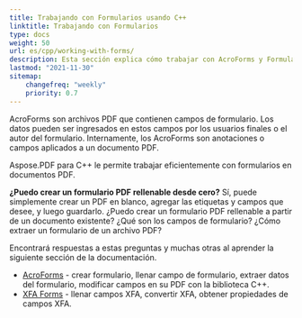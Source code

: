 ```yaml
---
title: Trabajando con Formularios usando C++
linktitle: Trabajando con Formularios
type: docs
weight: 50
url: es/cpp/working-with-forms/
description: Esta sección explica cómo trabajar con AcroForms y Formularios XFA en sus documentos PDF con Aspose.PDF para C++.
lastmod: "2021-11-30"
sitemap:
    changefreq: "weekly"
    priority: 0.7
---
```


AcroForms son archivos PDF que contienen campos de formulario. Los datos pueden ser ingresados en estos campos por los usuarios finales o el autor del formulario. Internamente, los AcroForms son anotaciones o campos aplicados a un documento PDF.

Aspose.PDF para C++ le permite trabajar eficientemente con formularios en documentos PDF.

**¿Puedo crear un formulario PDF rellenable desde cero?**
Sí, puede simplemente crear un PDF en blanco, agregar las etiquetas y campos que desee, y luego guardarlo.
¿Puedo crear un formulario PDF rellenable a partir de un documento existente? ¿Qué son los campos de formulario? ¿Cómo extraer un formulario de un archivo PDF?

Encontrará respuestas a estas preguntas y muchas otras al aprender la siguiente sección de la documentación.

- [AcroForms](/pdf/cpp/acroforms/) - crear formulario, llenar campo de formulario, extraer datos del formulario, modificar campos en su PDF con la biblioteca C++.
- [XFA Forms](/pdf/cpp/xfa-forms/) - llenar campos XFA, convertir XFA, obtener propiedades de campos XFA.